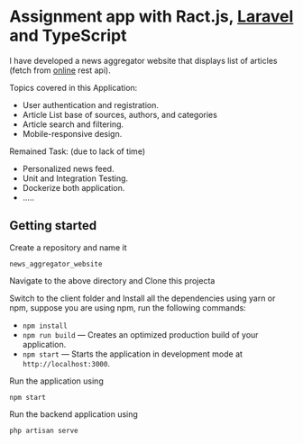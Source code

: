 # Assignment app with Ract.js, [Laravel](https://laravel.com/) and TypeScript

I have developed a news aggregator website that displays list of articles (fetch from [online](https://newsapi.org/) rest api). 

Topics covered in this Application:

- User authentication and registration.
- Article List base of sources, authors, and categories
- Article search and filtering. 
- Mobile-responsive design.

Remained Task: (due to lack of time)

- Personalized news feed.
- Unit and Integration Testing.
- Dockerize both application.
- .....


## Getting started 

Create a repository and name it 
    
    news_aggregator_website

Navigate to the above directory and Clone this projecta

Switch to the client folder and Install all the dependencies using yarn or npm, suppose you are using npm, run the following commands:

- `npm install`
- `npm run build` — Creates an optimized production build of your application.
- `npm start` — Starts the application in development mode at `http://localhost:3000`.

Run the application using

    npm start

Run the backend application using

    php artisan serve

